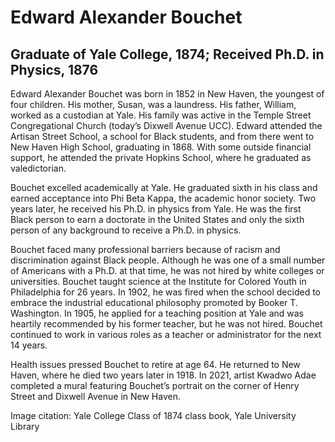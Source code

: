 # Edward Alexander Bouchet
## Graduate of Yale College, 1874; Received Ph.D. in Physics, 1876
Edward Alexander Bouchet was born in 1852 in New Haven, the youngest of four children. His mother, Susan, was a laundress. His father, William, worked as a custodian at Yale. His family was active in the Temple Street Congregational Church (today’s Dixwell Avenue UCC). Edward attended the Artisan Street School, a school for Black students, and from there went to New Haven High School, graduating in 1868. With some outside financial support, he attended the private Hopkins School, where he graduated as valedictorian. 

Bouchet excelled academically at Yale. He graduated sixth in his class and earned acceptance into Phi Beta Kappa, the academic honor society. Two years later, he received his Ph.D. in physics from Yale. He was the first Black person to earn a doctorate in the United States and only the sixth person of any background to receive a Ph.D. in physics.  

Bouchet faced many professional barriers because of racism and discrimination against Black people. Although he was one of a small number of Americans with a Ph.D. at that time, he was not hired by white colleges or universities. Bouchet taught science at the Institute for Colored Youth in Philadelphia for 26 years. In 1902, he was fired when the school decided to embrace the industrial educational philosophy promoted by Booker T. Washington. In 1905, he applied for a teaching position at Yale and was heartily recommended by his former teacher, but he was not hired.  Bouchet continued to work in various roles as a teacher or administrator for the next 14 years. 

Health issues pressed Bouchet to retire at age 64. He returned to New Haven, where he died two years later in 1918. In 2021, artist Kwadwo Adae completed a mural featuring Bouchet’s portrait on the corner of Henry Street and Dixwell Avenue in New Haven.

Image citation: Yale College Class of 1874 class book, Yale University Library
